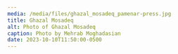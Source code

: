 ```yaml
---
media: /media/files/ghazal_mosadeq_pamenar-press.jpg
title: Ghazal Mosadeq
alt: Photo of Ghazal Mosadeq
caption: Photo by Mehrab Moghadasian
date: 2023-10-10T11:50:00-0500
---
```

